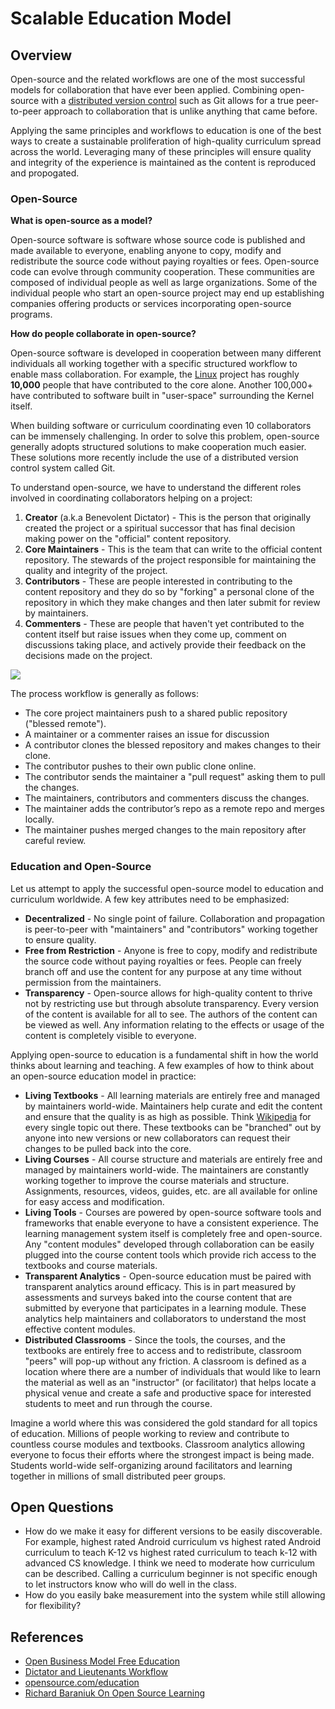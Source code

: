 # Scalable Education Model

## Overview

Open-source and the related workflows are one of the most successful models for collaboration that have ever been applied. Combining open-source with a [distributed version control](http://en.wikipedia.org/wiki/Distributed\_revision\_control) such as Git allows for a true peer-to-peer approach to collaboration that is unlike anything that came before.

Applying the same principles and workflows to education is one of the best ways to create a sustainable proliferation of high-quality curriculum spread across the world. Leveraging many of these principles will ensure quality and integrity of the experience is maintained as the content is reproduced and propogated.

### Open-Source

**What is open-source as a model?**

Open-source software is software whose source code is published and made available to everyone, enabling anyone to copy, modify and redistribute the source code without paying royalties or fees. Open-source code can evolve through community cooperation. These communities are composed of individual people as well as large organizations. Some of the individual people who start an open-source project may end up establishing companies offering products or services incorporating open-source programs.

**How do people collaborate in open-source?**

Open-source software is developed in cooperation between many different individuals all working together with a specific structured workflow to enable mass collaboration. For example, the [Linux](http://www.linux.com/) project has roughly **10,000** people that have contributed to the core alone. Another 100,000+ have contributed to software built in "user-space" surrounding the Kernel itself.

When building software or curriculum coordinating even 10 collaborators can be immensely challenging. In order to solve this problem, open-source generally adopts structured solutions to make cooperation much easier. These solutions more recently include the use of a distributed version control system called Git.

To understand open-source, we have to understand the different roles involved in coordinating collaborators helping on a project:

1. **Creator** (a.k.a Benevolent Dictator) - This is the person that originally created the project or a spiritual successor that has final decision making power on the "official" content repository.
2. **Core Maintainers** - This is the team that can write to the official content repository. The stewards of the project responsible for maintaining the quality and integrity of the project.
3. **Contributors** - These are people interested in contributing to the content repository and they do so by "forking" a personal clone of the repository in which they make changes and then later submit for review by maintainers.
4. **Commenters** - These are people that haven't yet contributed to the content itself but raise issues when they come up, comment on discussions taking place, and actively provide their feedback on the decisions made on the project.

![](http://git-scm.com/book/en/v2/book/05-distributed-git/images/integration-manager.png)

The process workflow is generally as follows:

* The core project maintainers push to a shared public repository ("blessed remote").
* A maintainer or a commenter raises an issue for discussion
* A contributor clones the blessed repository and makes changes to their clone.
* The contributor pushes to their own public clone online.
* The contributor sends the maintainer a "pull request" asking them to pull the changes.
* The maintainers, contributors and commenters discuss the changes.
* The maintainer adds the contributor’s repo as a remote repo and merges locally.
* The maintainer pushes merged changes to the main repository after careful review.&#x20;

### Education and Open-Source

Let us attempt to apply the successful open-source model to education and curriculum worldwide. A few key attributes need to be emphasized:

* **Decentralized** - No single point of failure. Collaboration and propagation is peer-to-peer with "maintainers" and "contributors" working together to ensure quality.
* **Free from Restriction** - Anyone is free to copy, modify and redistribute the source code without paying royalties or fees. People can freely branch off and use the content for any purpose at any time without permission from the maintainers.
* **Transparency** - Open-source allows for high-quality content to thrive not by restricting use but through absolute transparency. Every version of the content is available for all to see. The authors of the content can be viewed as well. Any information relating to the effects or usage of the content is completely visible to everyone.

Applying open-source to education is a fundamental shift in how the world thinks about learning and teaching. A few examples of how to think about an open-source education model in practice:

* **Living Textbooks** - All learning materials are entirely free and managed by maintainers world-wide. Maintainers help curate and edit the content and ensure that the quality is as high as possible. Think [Wikipedia](https://en.wikipedia.org/wiki/Main\_Page) for every single topic out there. These textbooks can be "branched" out by anyone into new versions or new collaborators can request their changes to be pulled back into the core.
* **Living Courses** - All course structure and materials are entirely free and managed by maintainers world-wide. The maintainers are constantly working together to improve the course materials and structure. Assignments, resources, videos, guides, etc. are all available for online for easy access and modification.&#x20;
* **Living Tools** - Courses are powered by open-source software tools and frameworks that enable everyone to have a consistent experience. The learning management system itself is completely free and open-source. Any "content modules" developed through collaboration can be easily plugged into the course content tools which provide rich access to the textbooks and course materials.
* **Transparent Analytics** - Open-source education must be paired with transparent analytics around efficacy. This is in part measured by assessments and surveys baked into the course content that are submitted by everyone that participates in a learning module. These analytics help maintainers and collaborators to understand the most effective content modules.
* **Distributed Classrooms** - Since the tools, the courses, and the textbooks are entirely free to access and to redistribute, classroom "peers" will pop-up without any friction. A classroom is defined as a location where there are a number of individuals that would like to learn the material as well as an "instructor" (or facilitator) that helps locate a physical venue and create a safe and productive space for interested students to meet and run through the course.

Imagine a world where this was considered the gold standard for all topics of education. Millions of people working to review and contribute to countless course modules and textbooks. Classroom analytics allowing everyone to focus their efforts where the strongest impact is being made. Students world-wide self-organizing around facilitators and learning together in millions of small distributed peer groups.

## Open Questions

* How do we make it easy for different versions to be easily discoverable. For example, highest rated Android curriculum vs highest rated Android curriculum to teach K-12 vs highest rated curriculum to teach k-12 with advanced CS knowledge. I think we need to moderate how curriculum can be described. Calling a curriculum beginner is not specific enough to let instructors know who will do well in the class.
* How do you easily bake measurement into the system while still allowing for flexibility?

## References

* [Open Business Model Free Education](http://opensource.com/education/13/10/open-business-model-free-education)
* [Dictator and Lieutenants Workflow](http://git-scm.com/book/en/v2/Distributed-Git-Distributed-Workflows#Dictator-and-Lieutenants-Workflow)
* [opensource.com/education](http://opensource.com/education)
* [Richard Baraniuk On Open Source Learning](http://www.ted.com/talks/richard\_baraniuk\_on\_open\_source\_learning?language=en)
